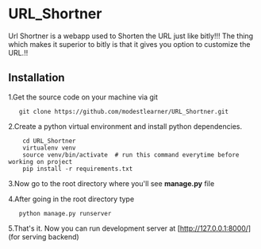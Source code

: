 # URL_Shortner

Url Shortner is a webapp used to Shorten the URL just like bitly!!!
The thing which makes it superior to bitly is that it gives you option to customize the URL.!!

## Installation

1.Get the source code on your machine via git

 ```shell
    git clone https://github.com/modestlearner/URL_Shortner.git
 ```
    
2.Create a python virtual environment and install python dependencies.

```shell
    cd URL_Shortner
    virtualenv venv
    source venv/bin/activate  # run this command everytime before working on project
    pip install -r requirements.txt
```

3.Now go to the root directory where you'll see **manage.py** file


4.After going in the root directory type
 ```shell
    python manage.py runserver
 ```


5.That's it. Now you can run development server at [http://127.0.0.1:8000/] (for serving backend)
